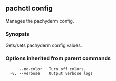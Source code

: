 ## pachctl config

Manages the pachyderm config.

### Synopsis


Gets/sets pachyderm config values.

### Options inherited from parent commands

```
      --no-color   Turn off colors.
  -v, --verbose    Output verbose logs
```

